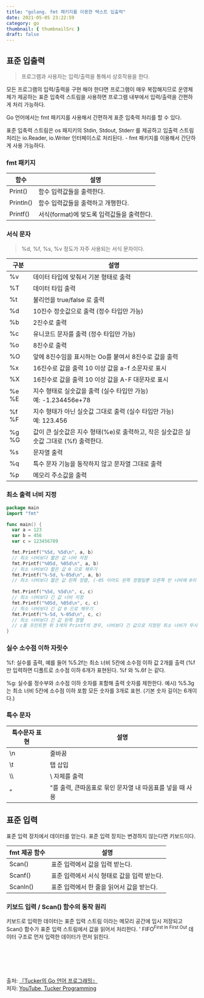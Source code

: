 ```yaml
---
title: "golang. fmt 패키지를 이용한 텍스트 입출력"
date: 2021-05-05 23:22:59
category: go
thumbnail: { thumbnailSrc }
draft: false
---
```


## 표준 입출력
> 프로그램과 사용자는 입력/출력을 통해서 상호작용을 한다.

모든 프로그램의 입력/출력을 구현 해야 한다면 프로그램이 매우 복잡해지므로 운영체제가 제공하는 표준 입축력 스트림을 사용하면 프로그램 내부에서 입력/출력을 간편하게 처리 가능하다.

Go 언어에서는 fmt 패키지를 사용해서 간편하게 표준 입축력 처리를 할 수 있다.

표준 입축력 스트림은 os 패지키의 Stdin, Stdout, Stderr 를 제공하고 입출력 스트림 처리는 io.Reader, io.Writer 인터페이스로 처리된다. - fmt 패키지를 이용해서 간단하게 사용 가능하다.

### fmt 패키지
|함수|설명|
|---|---|
|Print()|함수 입력값들을 출력한다.|
|Println()|함수 입력값들을 출력하고 개행한다.|
|Printf()|서식(format)에 맞도록 입력값들을 출력한다.|

### 서식 문자
> %d, %f, %s, %v 정도가 자주 사용되는 서식 문자이다.

|구분|설명|
|---|---|
|%v|데이터 타입에 맞춰서 기본 형태로 출력|
|%T|데이터 타입 출력|
|%t|불리언을 true/false 로 출력|
|%d|10진수 정숫값으로 출력 (정수 타입만 가능)|
|%b|2진수로 출력|
|%c|유니코드 문자를 출력 (정수 타입만 가능)|
|%o|8진수로 출력|
|%O|앞에 8진수임을 표시하는 Oo를 붙여서 8진수로 값을 출력|
|%x|16진수로 값을 출력 10 이상 값을 a-f 소문자로 표시|
|%X|16진수로 값을 출력 10 이상 값을 A-F 대문자로 표시|
|%e %E|지수 형태로 실숫값을 출력 (실수 타입만 가능)</br>예: -1.234456e+78|
|%f %F|지수 형태가 아닌 실숫값 그대로 출력 (실수 타입만 가능)</br>예: 123.456|
|%g %G|값이 큰 실숫값은 지수 형태(%e)로 출력하고, 작은 실숫값은 실숫값 그대로 (%f) 출력한다.|
|%s|문자열 출력|
|%q|특수 문자 기능을 동작하지 않고 문자열 그대로 출력|
|%p|메모리 주소값을 출력|

### 최소 출력 너비 지정

```go
package main
import "fmt"

func main() {
  var a = 123
  var b = 456
  var c = 123456789

  fmt.Printf("%5d, %5d\n", a, b)
  // 최소 너비보다 짧은 값 너비 지정
  fmt.Printf("%05d, %05d\n", a, b)
  // 최소 너비보다 짧은 값 0 으로 채우기
  fmt.Printf("%-5d, %-05d\n", a, b)
  // 최소 너비보다 짧은 값 왼쪽 정렬, (-05 이어도 왼쪽 정렬일뿐 오른쪽 빈 너비에 0이 채워지지 않는다. = 값이 달라지기 때문)
  
  fmt.Printf("%5d, %5d\n", c, c)
  // 최소 너비보다 긴 값 너비 지정
  fmt.Printf("%05d, %05d\n", c, c)
  // 최소 너비보다 긴 값 0 으로 채우기
  fmt.Printf("%-5d, %-05d\n", c, c)
  // 최소 너비보다 긴 값 왼쪽 정렬
  // c를 프린트한 위 3개의 Printf의 경우, 너비보다 긴 값으로 지정된 최소 너비가 무시되어 출력된다.
}
```

### 실수 소수점 이하 자릿수

%f: 실수를 출력, 예를 들어 %5.2f는 최소 너비 5칸에 소수점 이하 값 2개를 출력 (%f 만 입력하면 디폴트로 소수점 이하 6개가 표현된다. %f 와 %.6f 는 같다.

%g: 실수를 정수부와 소수점 이하 숫자를 포함해 출력 숫자를 제한한다. 예시) %5.3g는 최소 너비 5칸에 소수점 이하 포함 모든 숫자를 3개로 표현. (기본 숫자 길이는 6개이다.)

### 특수 문자
|특수문자 표현|설명|
|---|---|
|\n|줄바꿈|
|\t|탭 삽입|
| \\\\ | \\ 자체를 출력|
|\"|"를 출력, 큰따옴표로 묶인 문자열 내 따옴표를 넣을 때 사용|

## 표준 입력

표준 입력 장치에서 데이터를 얻는다. 표준 입력 장치는 변경하지 않는다면 키보드이다.

|fmt 제공 함수|설명|
|---|---|
|Scan()|표준 입력에서 값을 입력 받는다.|
|Scanf()|표준 입력에서 서식 형태로 값을 입력 받는다.|
|Scanln()|표준 입력에서 한 줄을 읽어서 값을 받는다.|

### 키보드 입력 / Scan() 함수의 동작 원리
키보드로 입력한 데이터는 표준 입력 스트림 이라는 메모리 공간에 임시 저장되고 Scan() 함수가 표준 입력 스트림에서 값을 읽어서 처리한다.
'
FIFO<sup>First In First Out</sup> 데이터 구조로 먼저 입력한 데이터가 먼저 읽힌다.

</br></br>
--------

출처: [『Tucker의 Go 언어 프로그래밍』](http://www.yes24.com/Product/Goods/99108736)</br>
저자: [YouTube, Tucker Programming](https://www.youtube.com/channel/UCZp_ftx6UB_32VfVmlS3o_A)
